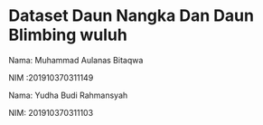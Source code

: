 # Dataset Daun Nangka Dan Daun Blimbing wuluh 

Nama: Muhammad Aulanas Bitaqwa

NIM :201910370311149

Nama: Yudha Budi Rahmansyah

NIM: 201910370311103

